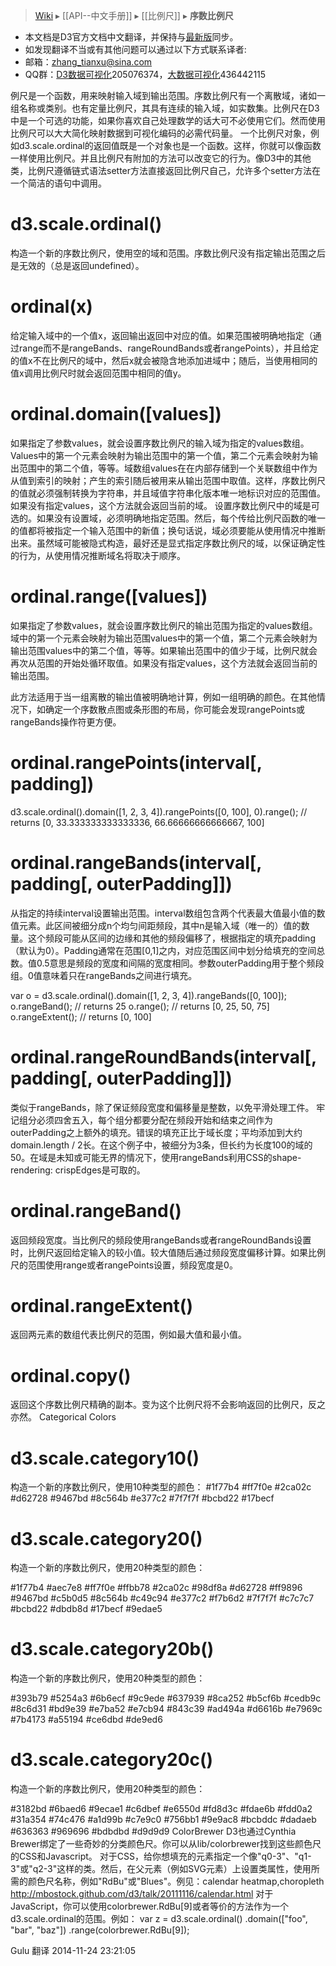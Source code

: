 > [Wiki](Home) ▸ [[API--中文手册]] ▸ [[比例尺]] ▸ **序数比例尺**

* 本文档是D3官方文档中文翻译，并保持与[最新版](https://github.com/mbostock/d3/wiki/API-Reference)同步。
* 如发现翻译不当或有其他问题可以通过以下方式联系译者:
* 邮箱：zhang_tianxu@sina.com
* QQ群：[D3数据可视化](http://jq.qq.com/?_wv=1027&k=ZGcqYF)205076374，[大数据可视化](http://jq.qq.com/?_wv=1027&k=S8wGMe)436442115

例尺是一个函数，用来映射输入域到输出范围。序数比例尺有一个离散域，诸如一组名称或类别。也有定量比例尺，其具有连续的输入域，如实数集。比例尺在D3中是一个可选的功能，如果你喜欢自己处理数学的话大可不必使用它们。然而使用比例尺可以大大简化映射数据到可视化编码的必需代码量。
一个比例尺对象，例如d3.scale.ordinal的返回值既是一个对象也是一个函数。这样，你就可以像函数一样使用比例尺。并且比例尺有附加的方法可以改变它的行为。像D3中的其他类，比例尺遵循链式语法setter方法直接返回比例尺自己，允许多个setter方法在一个简洁的语句中调用。
# d3.scale.ordinal()
构造一个新的序数比例尺，使用空的域和范围。序数比例尺没有指定输出范围之后是无效的（总是返回undefined）。
# ordinal(x)
给定输入域中的一个值x，返回输出返回中对应的值。如果范围被明确地指定（通过range而不是rangeBands、rangeRoundBands或者rangePoints），并且给定的值x不在比例尺的域中，然后x就会被隐含地添加进域中；随后，当使用相同的值x调用比例尺时就会返回范围中相同的值y。
# ordinal.domain([values])
如果指定了参数values，就会设置序数比例尺的输入域为指定的values数组。Values中的第一个元素会映射为输出范围中的第一个值，第二个元素会映射为输出范围中的第二个值，等等。域数组values在在内部存储到一个关联数组中作为从值到索引的映射；产生的索引随后被用来从输出范围中取值。这样，序数比例尺的值就必须强制转换为字符串，并且域值字符串化版本唯一地标识对应的范围值。如果没有指定values，这个方法就会返回当前的域。
设置序数比例尺中的域是可选的。如果没有设置域，必须明确地指定范围。然后，每个传给比例尺函数的唯一的值都将被指定一个输入范围中的新值；换句话说，域必须要能从使用情况中推断出来。虽然域可能被隐式构造，最好还是显式指定序数比例尺的域，以保证确定性的行为，从使用情况推断域名将取决于顺序。
# ordinal.range([values])
如果指定了参数values，就会设置序数比例尺的输出范围为指定的values数组。域中的第一个元素会映射为输出范围values中的第一个值，第二个元素会映射为输出范围values中的第二个值，等等。如果输出范围中的值少于域，比例尺就会再次从范围的开始处循环取值。如果没有指定values，这个方法就会返回当前的输出范围。

此方法适用于当一组离散的输出值被明确地计算，例如一组明确的颜色。在其他情况下，如确定一个序数散点图或条形图的布局，你可能会发现rangePoints或rangeBands操作符更方便。
# ordinal.rangePoints(interval[, padding])
 
d3.scale.ordinal().domain([1, 2, 3, 4]).rangePoints([0, 100], 0).range();
// returns [0, 33.333333333333336, 66.66666666666667, 100]
# ordinal.rangeBands(interval[, padding[, outerPadding]])
从指定的持续interval设置输出范围。interval数组包含两个代表最大值最小值的数值元素。此区间被细分成n个均匀间距频段，其中n是输入域（唯一的）值的数量。这个频段可能从区间的边缘和其他的频段偏移了，根据指定的填充padding（默认为0）。Padding通常在范围[0,1]之内，对应范围区间中划分给填充的空间总数。值0.5意思是频段的宽度和间隔的宽度相同。参数outerPadding用于整个频段组。0值意味着只在rangeBands之间进行填充。
 
var o = d3.scale.ordinal().domain([1, 2, 3, 4]).rangeBands([0, 100]);
o.rangeBand(); // returns 25
o.range(); // returns [0, 25, 50, 75]
o.rangeExtent(); // returns [0, 100]
# ordinal.rangeRoundBands(interval[, padding[, outerPadding]])
类似于rangeBands，除了保证频段宽度和偏移量是整数，以免平滑处理工件。
牢记组分必须四舍五入，每个组分都要分配在频段开始和结束之间作为outerPadding之上额外的填充。错误的填充正比于域长度；平均添加到大约domain.length / 2长。在这个例子中，被细分为3条，但长约为长度100的域的50。在域是未知或可能无界的情况下，使用rangeBands利用CSS的shape-rendering: crispEdges是可取的。
# ordinal.rangeBand()
返回频段宽度。当比例尺的频段使用rangeBands或者rangeRoundBands设置时，比例尺返回给定输入的较小值。较大值随后通过频段宽度偏移计算。如果比例尺的范围使用range或者rangePoints设置，频段宽度是0。
# ordinal.rangeExtent()
返回两元素的数组代表比例尺的范围，例如最大值和最小值。
# ordinal.copy()
返回这个序数比例尺精确的副本。变为这个比例尺将不会影响返回的比例尺，反之亦然。
Categorical Colors
# d3.scale.category10()
构造一个新的序数比例尺，使用10种类型的颜色：
  #1f77b4
  #ff7f0e
  #2ca02c
  #d62728
  #9467bd
  #8c564b
  #e377c2
  #7f7f7f
  #bcbd22
  #17becf
# d3.scale.category20()
构造一个新的序数比例尺，使用20种类型的颜色：

  #1f77b4
  #aec7e8
  #ff7f0e
  #ffbb78
  #2ca02c
  #98df8a
  #d62728
  #ff9896
  #9467bd
  #c5b0d5
  #8c564b
  #c49c94
  #e377c2
  #f7b6d2
  #7f7f7f
  #c7c7c7
  #bcbd22
  #dbdb8d
  #17becf
  #9edae5
# d3.scale.category20b()
构造一个新的序数比例尺，使用20种类型的颜色：

  #393b79
  #5254a3
  #6b6ecf
  #9c9ede
  #637939
  #8ca252
  #b5cf6b
  #cedb9c
  #8c6d31
  #bd9e39
  #e7ba52
  #e7cb94
  #843c39
  #ad494a
  #d6616b
  #e7969c
  #7b4173
  #a55194
  #ce6dbd
  #de9ed6
# d3.scale.category20c()
构造一个新的序数比例尺，使用20种类型的颜色：

  #3182bd
  #6baed6
  #9ecae1
  #c6dbef
  #e6550d
  #fd8d3c
  #fdae6b
  #fdd0a2
  #31a354
  #74c476
  #a1d99b
  #c7e9c0
  #756bb1
  #9e9ac8
  #bcbddc
  #dadaeb
  #636363
  #969696
  #bdbdbd
  #d9d9d9
ColorBrewer
D3也通过Cynthia Brewer绑定了一些奇妙的分类颜色尺。你可以从lib/colorbrewer找到这些颜色尺的CSS和Javascript。
对于CSS，给你想填充的元素指定一个像"q0-3"、"q1-3"或"q2-3"这样的类。然后，在父元素（例如SVG元素）上设置类属性，使用所需的颜色尺名称，例如"RdBu"或"Blues"。例见：calendar heatmap,choropleth http://mbostock.github.com/d3/talk/20111116/calendar.html
对于JavaScript，你可以使用colorbrewer.RdBu[9]或者等价的方法作为一个d3.scale.ordinal的范围。例如：
var z = d3.scale.ordinal()
    .domain(["foo", "bar", "baz"])
    .range(colorbrewer.RdBu[9]);

Gulu 翻译 2014-11-24 23:21:05

